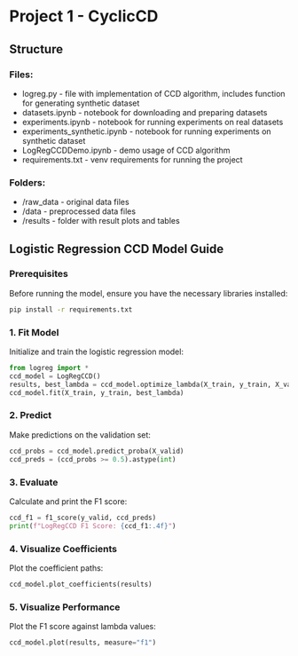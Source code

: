# Project 1 - CyclicCD

## Structure
### Files:
- logreg.py - file with implementation of CCD algorithm, includes function for generating synthetic dataset
- datasets.ipynb - notebook for downloading and preparing datasets
- experiments.ipynb - notebook for running experiments on real datasets
- experiments_synthetic.ipynb - notebook for running experiments on synthetic dataset
- LogRegCCDDemo.ipynb - demo usage of CCD algorithm
- requirements.txt - venv requirements for running the project

### Folders:
- /raw_data - original data files
- /data - preprocessed data files
- /results - folder with result plots and tables

## Logistic Regression CCD Model Guide

### Prerequisites

Before running the model, ensure you have the necessary libraries installed:

```bash
pip install -r requirements.txt
```

### 1. Fit Model

Initialize and train the logistic regression model:

```python
from logreg import *
ccd_model = LogRegCCD()
results, best_lambda = ccd_model.optimize_lambda(X_train, y_train, X_valid, y_valid)
ccd_model.fit(X_train, y_train, best_lambda)
```

### 2. Predict

Make predictions on the validation set:

```python
ccd_probs = ccd_model.predict_proba(X_valid)
ccd_preds = (ccd_probs >= 0.5).astype(int)
```

### 3. Evaluate

Calculate and print the F1 score:

```python
ccd_f1 = f1_score(y_valid, ccd_preds)
print(f"LogRegCCD F1 Score: {ccd_f1:.4f}")
```

### 4. Visualize Coefficients

Plot the coefficient paths:

```python
ccd_model.plot_coefficients(results)
```

### 5. Visualize Performance

Plot the F1 score against lambda values:

```python
ccd_model.plot(results, measure="f1")
```

